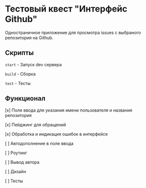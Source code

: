 # Тестовый квест "Интерфейс Github"

Одностраничное приложение для просмотра issues с выбраного репозитория на Github.

## Скрипты

`start` - Запуск dev сервера

`build` - Сборка

`test` - Тесты

## Функционал

[x] Поле ввода для указания имени пользователя и названия репозитория

[x] Пейджинг для обращений

[x] Обработка и индикация ошибок в интерфейсе

[ ] Автодополнение в поле ввода

[ ] Роутинг

[ ] Вывод автора

[ ] Дизайн

[ ] Тесты
